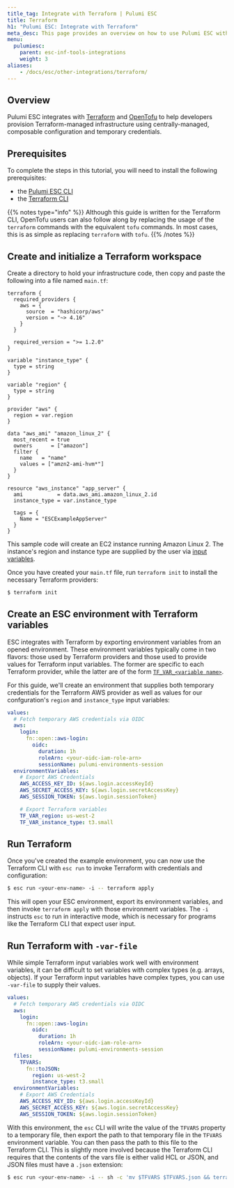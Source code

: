 ```yaml
---
title_tag: Integrate with Terraform | Pulumi ESC
title: Terraform
h1: "Pulumi ESC: Integrate with Terraform"
meta_desc: This page provides an overview on how to use Pulumi ESC with Terraform.
menu:
  pulumiesc:
    parent: esc-inf-tools-integrations
    weight: 3
aliases:
    - /docs/esc/other-integrations/terraform/
---
```


## Overview

Pulumi ESC integrates with [Terraform](https://www.terraform.io) and [OpenTofu](https://opentofu.org) to help developers provision Terraform-managed infrastructure using centrally-managed, composable configuration and temporary credentials.

## Prerequisites

To complete the steps in this tutorial, you will need to install the following prerequisites:

- the [Pulumi ESC CLI](/docs/esc-cli/)
- the [Terraform CLI](https://developer.hashicorp.com/terraform/install)

{{% notes type="info" %}}
Although this guide is written for the Terraform CLI, OpenTofu users can also follow along by replacing the usage of the `terraform` commands with the equivalent `tofu` commands. In most cases, this is as simple as replacing `terraform` with `tofu`.
{{% /notes %}}

## Create and initialize a Terraform workspace

Create a directory to hold your infrastructure code, then copy and paste the following into a file named `main.tf`:

```hcl
terraform {
  required_providers {
    aws = {
      source  = "hashicorp/aws"
      version = "~> 4.16"
    }
  }

  required_version = ">= 1.2.0"
}

variable "instance_type" {
  type = string
}

variable "region" {
  type = string
}

provider "aws" {
  region = var.region
}

data "aws_ami" "amazon_linux_2" {
  most_recent = true
  owners      = ["amazon"]
  filter {
    name   = "name"
    values = ["amzn2-ami-hvm*"]
  }
}

resource "aws_instance" "app_server" {
  ami           = data.aws_ami.amazon_linux_2.id
  instance_type = var.instance_type

  tags = {
    Name = "ESCExampleAppServer"
  }
}
```

This sample code will create an EC2 instance running Amazon Linux 2. The instance's region and instance type are supplied by the user via [input variables](https://developer.hashicorp.com/terraform/language/values/variables).

Once you have created your `main.tf` file, run `terraform init` to install the necessary Terraform providers:

```bash
$ terraform init
```

## Create an ESC environment with Terraform variables

ESC integrates with Terraform by exporting environment variables from an opened environment. These environment variables typically come in two flavors: those used by Terraform providers and those used to provide values for Terraform input variables. The former are specific to each Terraform provider, while the latter are of the form [`TF_VAR_<variable name>`](https://developer.hashicorp.com/terraform/language/values/variables#environment-variables).

For this guide, we'll create an environment that supplies both temporary credentials for the Terraform AWS provider as well as values for our confguration's `region` and `instance_type` input variables:

```yaml
values:
  # Fetch temporary AWS credentials via OIDC
  aws:
    login:
      fn::open::aws-login:
        oidc:
          duration: 1h
          roleArn: <your-oidc-iam-role-arn>
          sessionName: pulumi-environments-session
  environmentVariables:
    # Export AWS Credentials
    AWS_ACCESS_KEY_ID: ${aws.login.accessKeyId}
    AWS_SECRET_ACCESS_KEY: ${aws.login.secretAccessKey}
    AWS_SESSION_TOKEN: ${aws.login.sessionToken}

    # Export Terraform variables
    TF_VAR_region: us-west-2
    TF_VAR_instance_type: t3.small
```

## Run Terraform

Once you've created the example environment, you can now use the Terraform CLI with `esc run` to invoke Terraform with credentials and configuration:

```bash
$ esc run <your-env-name> -i -- terraform apply
```

This will open your ESC environment, export its environment variables, and then invoke `terraform apply` with those environment variables. The `-i` instructs `esc` to run in interactive mode, which is necessary for programs like the Terraform CLI that expect user input.

## Run Terraform with `-var-file`

While simple Terraform input variables work well with environment variables, it can be difficult to set variables with complex types (e.g. arrays, objects). If your Terraform input variables have complex types, you can use `-var-file` to supply their values.

```yaml
values:
  # Fetch temporary AWS credentials via OIDC
  aws:
    login:
      fn::open::aws-login:
        oidc:
          duration: 1h
          roleArn: <your-oidc-iam-role-arn>
          sessionName: pulumi-environments-session
  files:
    TFVARS:
      fn::toJSON:
        region: us-west-2
        instance_type: t3.small
  environmentVariables:
    # Export AWS Credentials
    AWS_ACCESS_KEY_ID: ${aws.login.accessKeyId}
    AWS_SECRET_ACCESS_KEY: ${aws.login.secretAccessKey}
    AWS_SESSION_TOKEN: ${aws.login.sessionToken}
```

With this environment, the `esc` CLI will write the value of the `TFVARS` property to a temporary file, then export the path to that temporary file in the `TFVARS` environment variable. You can then pass the path to this file to the Terraform CLI. This is slightly more involved because the Terraform CLI requires that the contents of the vars file is either valid HCL or JSON, and JSON files must have a `.json` extension:

```bash
$ esc run <your-env-name> -i -- sh -c 'mv $TFVARS $TFVARS.json && terraform apply -var-file=$TFVARS.json'
```
